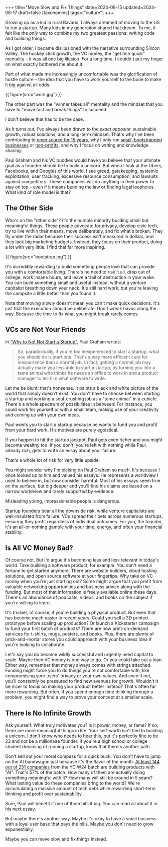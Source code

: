 +++
title="Move Slow and Fix Things"
date=2024-08-15
updated=2024-08-17
draft=false
[taxonomies]
tags=["culture"]
+++

Growing up as a kid in rural Bavaria, I always dreamed of moving to the US to run a startup.
Many kids in my generation shared that dream.
To me, it felt like the *only* way to combine my two greatest passions: writing code and building things.

As I got older, I became disillusioned with the narrative surrounding Silicon Valley.
The hockey stick growth, the VC money, the "get rich quick" mentality &ndash; it was all one big illusion.
For a long time, I couldn't put my finger on what exactly bothered me about it.

Part of what made me increasingly uncomfortable was the glorification of hustle culture &ndash;
the idea that you have to work yourself to the bone to make it big against all odds.

{{ figure(src="work.jpg") }}

The other part was the "winner takes all" mentality and the mindset that you have to "move fast and break things" to succeed.

I don't believe that has to be the case.

As it turns out, I've always been drawn to the *exact opposite*:
sustainable growth, robust solutions, and a long-term mindset.
That's why I've been contributing to [open source for 15 years](/2021/oss-money), why I only run [small, bootstrapped businesses](/2021/codeprints/) or [non-profits](/2020/sponsors/),
and why I focus on writing and knowledge sharing.

Paul Graham and his VC buddies would have you believe that your ultimate goal as a founder should be to build a unicorn.
But when I look at the Ubers, Facebooks, and Googles of this world, I see greed, gatekeeping, systemic exploitation, user tracking, 
excessive resource consumption, and lawsuits against competitors.
These companies will do anything in their power to stay on top &ndash; even if it means bending the law or finding legal loopholes.
What kind of role model is that?

## The Other Side

Who's on the "other side"?
It's the humble minority building small but meaningful things.
These people advocate for privacy, develop civic tech, try to live within their means, move deliberately, and fix what's broken.
They fly under the radar because their success isn't measured in dollars, and they lack big marketing budgets.
Instead, they focus on their product, doing a lot with very little.
I find that far more inspiring.

{{ figure(src="bootstrap.jpg") }}

It's incredibly rewarding to build something people love that can provide you with a comfortable living.
There's no need to risk it all, drop out of college, work insane hours, and leave a trail of destruction in your wake.
You can build something small and useful instead, without a venture capitalist breathing down your neck.
It's still hard work, but you're leaving the campsite a little better than you found it.

Note that moving slowly doesn't mean you can't make quick decisions.
It's just that the execution should be deliberate. 
Don't wreak havoc along the way.
Because the time to fix what you might break rarely comes.

## VCs are Not Your Friends

In ["Why to Not Not Start a Startup"](https://paulgraham.com/notnot.html), Paul Graham writes:

> So, paradoxically, if you're too inexperienced to start a startup, what you should do is start one. That's a way more efficient cure for inexperience than a normal job. In fact, getting a normal job may actually make you less able to start a startup, by turning you into a tame animal who thinks he needs an office to work in and a product manager to tell him what software to write.

Let me be blunt: that's nonsense. It paints a black and white picture of the world that simply doesn't exist.
You don't have to choose between starting a startup and working a soul-crushing job as a "tame animal" in a cubicle.
There's a whole spectrum of possibilities in between!
For instance, you could work for yourself or with a small team, making use of your creativity and coming up with your own ideas.

Paul *wants* you to start a startup because he wants to fund you and profit from your hard work. His motives are purely egoistical.

If you happen to hit the startup jackpot, Paul gets even richer and you might become wealthy too. If you don't, you're left with nothing while Paul, already rich, gets to write an essay about your failure.

That's a whole lot of risk for very little upside.

You might wonder why I'm picking on Paul Graham so much.
It's because I once looked up to him and valued his essays.
He represents a worldview I used to believe in, but now consider harmful.
Most of his essays seem true on the surface, but dig deeper and you'll find his claims are based on a narrow worldview and rarely supported by evidence.

Misleading young, impressionable people is dangerous.

Startup founders bear all the downside risk, while venture capitalists are well-insulated from failure. VCs spread their bets across numerous startups, ensuring they profit regardless of individual outcomes. For you, the founder, it's an all-or-nothing gamble with your time, energy, and often your financial stability.

## Is All VC Money Bad?

Of course not. But I'd argue it's becoming less and less relevant in today's world.
Take building a software product, for example. You don't need a fortune to get started anymore. There are website builders, cloud hosting solutions, and open source software at your fingertips.
Why take on VC money when you're just starting out?
Some might argue that you profit from valuable networking opportunities and business advice along with the funding.
But most of that information is freely available online these days. There's an abundance of podcasts, videos, and books on the subject if you're willing to learn.

It's trickier, of course, if you're building a physical product.
But even that has become much easier in recent years.
Could you sell a 3D printed prototype before scaling up production?
Or launch a Kickstarter campaign to fund your first batch of products?
There are now print-on-demand services for t-shirts, mugs, posters, and books.
Plus, there are plenty of brick-and-mortar stores you could approach with your business idea if you're looking to collaborate.

Let's say you do become wildly successful and urgently need capital to scale. Maybe then VC money is one way to go. Or you could take out a loan.
Either way, remember that money always comes with strings attached. 
Funding might force you to do things you're not comfortable with, like compromising your users' privacy or your own values.
And even if not, you'll constantly be pressured to find new avenues for growth.
Wouldn't it be nicer to focus on making your product better instead?
That's often far more rewarding.
But often, if you spend enough time thinking through a problem, you might find a way to prove your concept at a smaller scale.

## There Is No Infinite Growth

Ask yourself: What truly motivates you? Is it power, money, or fame?
If so, there are more meaningful things in life.
Your self-worth isn't tied to building a unicorn. 
I don't know who needs to hear this, but it's perfectly fine to be 23 and not be a millionaire founder.
If you're a high school or college student dreaming of running a startup, know that there's another path.

Don't sell out your moral compass for a quick buck.
You don't have to jump on the AI bandwagon just because it's the flavor of the month.
[At least 144 out of 251 companies](https://www.ycombinator.com/companies?batch=W24&tags=Artificial%20Intelligence&tags=AI&tags=Generative%20AI&tags=AI%20Assistant) from the YC W24 batch are building products with "AI".
That's 57% of the batch.
How many of them are actually doing something meaningful with it?
How many will still be around in 5 years? What lasting value do these companies bring to the world?
We're accumulating a massive amount of tech debt while rewarding short-term thinking and profit over sustainability.

Sure, Paul will benefit if one of them hits it big. You can read all about it in his next essay.

But maybe there's another way.
Maybe it's okay to have a small business with a loyal user base that pays the bills.
Maybe you don't need to grow exponentially.

Maybe you can move slow and fix things instead.